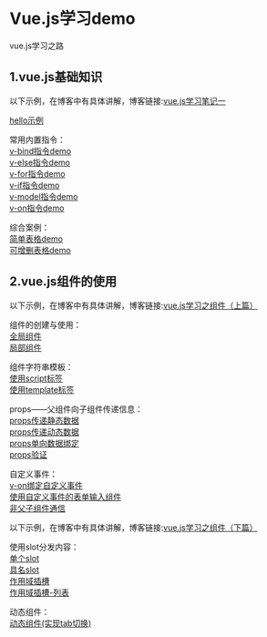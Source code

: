 # Vue.js学习demo
vue.js学习之路 <br>
 ## 1.vue.js基础知识
 以下示例，在博客中有具体讲解，博客链接:[vue.js学习笔记一](http://www.cnblogs.com/jasmine-95/p/6652783.html)  <br>
 
 [hello示例](https://zwl-jasmine95.github.io/Vue_test/hello.html) <br>
 
 常用内置指令： <br>
 [v-bind指令demo](https://zwl-jasmine95.github.io/Vue_test/v-bind.html) <br>
 [v-else指令demo](https://zwl-jasmine95.github.io/Vue_test/v-else.html) <br>
 [v-for指令demo](https://zwl-jasmine95.github.io/Vue_test/v-for.html) <br>
 [v-if指令demo](https://zwl-jasmine95.github.io/Vue_test/v-if.html) <br>
 [v-model指令demo](https://zwl-jasmine95.github.io/Vue_test/v-model.html) <br>
 [v-on指令demo](https://zwl-jasmine95.github.io/Vue_test/v-on.html) <br>
 
 综合案例：<br>
 [简单表格demo](https://zwl-jasmine95.github.io/Vue_test/demo1/table.html) <br>
 [可增删表格demo](https://zwl-jasmine95.github.io/Vue_test/demo1/editTable.html) <br>

 ## 2.vue.js组件的使用
 以下示例，在博客中有具体讲解，博客链接:[vue.js学习之组件（上篇）](http://www.cnblogs.com/jasmine-95/p/7275178.html)  <br>

 组件的创建与使用：<br>
 [全局组件](https://zwl-jasmine95.github.io/Vue_test/component/hello-component.html) <br>
 [局部组件](https://zwl-jasmine95.github.io/Vue_test/component/local-component.html) <br>

 组件字符串模板：<br>
 [使用script标签](https://zwl-jasmine95.github.io/Vue_test/component/script.html) <br>
 [使用template标签](https://zwl-jasmine95.github.io/Vue_test/component/template.html) <br>

 props——父组件向子组件传递信息：<br>
 [props传递静态数据](https://zwl-jasmine95.github.io/Vue_test/component/static-props.html) <br>
 [props传递动态数据](https://zwl-jasmine95.github.io/Vue_test/component/dynamic-props.html) <br>
 [props单向数据绑定](https://zwl-jasmine95.github.io/Vue_test/component/single-props.html) <br>
 [props验证](https://zwl-jasmine95.github.io/Vue_test/component/verification-props.html) <br>

 自定义事件：<br>
 [v-on绑定自定义事件](https://zwl-jasmine95.github.io/Vue_test/component/v-on.html) <br>
 [使用自定义事件的表单输入组件](https://zwl-jasmine95.github.io/Vue_test/component/input.html) <br>
 [非父子组件通信](https://zwl-jasmine95.github.io/Vue_test/component/communication.html) <br>

 以下示例，在博客中有具体讲解，博客链接:[vue.js学习之组件（下篇）](http://www.cnblogs.com/jasmine-95/p/7275178.html)  <br>

 使用slot分发内容：<br>
 [单个slot](https://zwl-jasmine95.github.io/Vue_test/component/single-slot.html) <br>
 [具名slot](https://zwl-jasmine95.github.io/Vue_test/component/name-slot.html) <br>
 [作用域插槽](https://zwl-jasmine95.github.io/Vue_test/component/special-slot.html) <br>
 [作用域插槽-列表](https://zwl-jasmine95.github.io/Vue_test/component/list-slot.html) <br>

 动态组件：<br>
 [动态组件(实现tab切换)](https://zwl-jasmine95.github.io/Vue_test/component/dynamic-component.html) <br>



